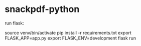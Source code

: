 # snackpdf-python

run flask:

source venv/bin/activate
pip install -r requirements.txt
export FLASK_APP=app.py
export FLASK_ENV=development
flask run